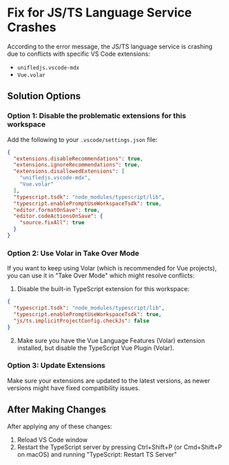 # Fix for JS/TS Language Service Crashes

According to the error message, the JS/TS language service is crashing due to conflicts with specific VS Code extensions:
- `unifledjs.vscode-mdx`
- `Vue.volar`

## Solution Options

### Option 1: Disable the problematic extensions for this workspace

Add the following to your `.vscode/settings.json` file:

```json
{
  "extensions.disableRecommendations": true,
  "extensions.ignoreRecommendations": true,
  "extensions.disallowedExtensions": [
    "unifledjs.vscode-mdx",
    "Vue.volar"
  ],
  "typescript.tsdk": "node_modules/typescript/lib",
  "typescript.enablePromptUseWorkspaceTsdk": true,
  "editor.formatOnSave": true,
  "editor.codeActionsOnSave": {
    "source.fixAll": true
  }
}
```

### Option 2: Use Volar in Take Over Mode

If you want to keep using Volar (which is recommended for Vue projects), you can use it in "Take Over Mode" which might resolve conflicts:

1. Disable the built-in TypeScript extension for this workspace:
```json
{
  "typescript.tsdk": "node_modules/typescript/lib",
  "typescript.enablePromptUseWorkspaceTsdk": true,
  "js/ts.implicitProjectConfig.checkJs": false
}
```

2. Make sure you have the Vue Language Features (Volar) extension installed, but disable the TypeScript Vue Plugin (Volar).

### Option 3: Update Extensions

Make sure your extensions are updated to the latest versions, as newer versions might have fixed compatibility issues.

## After Making Changes

After applying any of these changes:
1. Reload VS Code window
2. Restart the TypeScript server by pressing Ctrl+Shift+P (or Cmd+Shift+P on macOS) and running "TypeScript: Restart TS Server"
